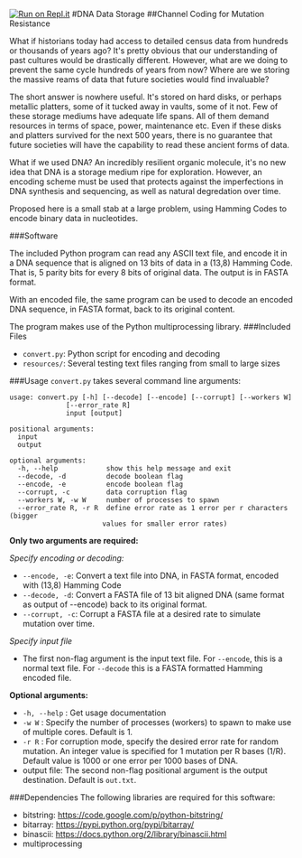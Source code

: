 [![Run on Repl.it](https://repl.it/badge/github/CoderDojo-StPaul2/nucleobytes)](https://repl.it/github/CoderDojo-StPaul2/nucleobytes)
#DNA Data Storage
##Channel Coding for Mutation Resistance

What if historians today had access to detailed census data from hundreds or thousands of years ago? It's pretty obvious that our understanding of past cultures would be drastically different. However, what are we doing to prevent the same cycle hundreds of years from now? Where are we storing the massive reams of data that future societies would find invaluable?

The short answer is nowhere useful. It's stored on hard disks, or perhaps metallic platters, some of it tucked away in vaults, some of it not. Few of these storage mediums have adequate life spans. All of them demand resources in terms of space, power, maintenance etc. Even if these disks and platters survived for the next 500 years, there is no guarantee that future societies will have the capability to read these ancient forms of data.

What if we used DNA? An incredibly resilient organic molecule, it's no new idea that DNA is a storage medium ripe for exploration. However, an encoding scheme must be used that protects against the imperfections in DNA synthesis and sequencing, as well as natural degredation over time.

Proposed here is a small stab at a large problem, using Hamming Codes to encode binary data in nucleotides.

###Software

The included Python program can read any ASCII text file, and encode it in a DNA sequence that is aligned on 13 bits of data in a (13,8) Hamming Code. That is, 5 parity bits for every 8 bits of original data. The output is in FASTA format.

With an encoded file, the same program can be used to decode an encoded DNA sequence, in FASTA format, back to its original content.

The program makes use of the Python multiprocessing library.
###Included Files
* `convert.py`: Python script for encoding and decoding
* `resources/`: Several testing text files ranging from small to large sizes

###Usage
`convert.py` takes several command line arguments:

	usage: convert.py [-h] [--decode] [--encode] [--corrupt] [--workers W]
                  [--error_rate R]
                  input [output]

	positional arguments:
	  input
	  output
	
	optional arguments:
	  -h, --help            show this help message and exit
	  --decode, -d          decode boolean flag
	  --encode, -e          encode boolean flag
	  --corrupt, -c         data corruption flag
	  --workers W, -w W     number of processes to spawn
	  --error_rate R, -r R  define error rate as 1 error per r characters (bigger
	                       values for smaller error rates)
		
**Only two arguments are required:**

*Specify encoding or decoding:*

* `--encode, -e`: Convert a text file into DNA, in FASTA format, encoded with (13,8) Hamming Code
* `--decode, -d`: Convert a FASTA file of 13 bit aligned DNA (same format as output of --encode) back to its original format.
* `--corrupt, -c`: Corrupt a FASTA file at a desired rate to simulate mutation over time.

*Specify input file*

* The first non-flag argument is the input text file. For `--encode`, this is a normal text file. For `--decode` this is a FASTA formatted Hamming encoded file.

**Optional arguments:**

* `-h, --help` : Get usage documentation
* `-w W` : Specify the number of processes (workers) to spawn to make use of multiple cores. Default is 1.
* `-r R` : For corruption mode, specify the desired error rate for random mutation. An integer value is specified for 1 mutation per R bases (1/R). Default value is 1000 or one error per 1000 bases of DNA.
* output file: The second non-flag positional argument is the output destination. Default is `out.txt`.

###Dependencies
The following libraries are required for this software:

* bitstring: https://code.google.com/p/python-bitstring/
* bitarray: https://pypi.python.org/pypi/bitarray/
* binascii: https://docs.python.org/2/library/binascii.html
* multiprocessing